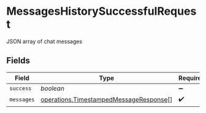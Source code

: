 # MessagesHistorySuccessfulRequest

JSON array of chat messages


## Fields

| Field                                                                                            | Type                                                                                             | Required                                                                                         | Description                                                                                      |
| ------------------------------------------------------------------------------------------------ | ------------------------------------------------------------------------------------------------ | ------------------------------------------------------------------------------------------------ | ------------------------------------------------------------------------------------------------ |
| `success`                                                                                        | *boolean*                                                                                        | :heavy_minus_sign:                                                                               | N/A                                                                                              |
| `messages`                                                                                       | [operations.TimestampedMessageResponse](../../models/operations/timestampedmessageresponse.md)[] | :heavy_check_mark:                                                                               | N/A                                                                                              |